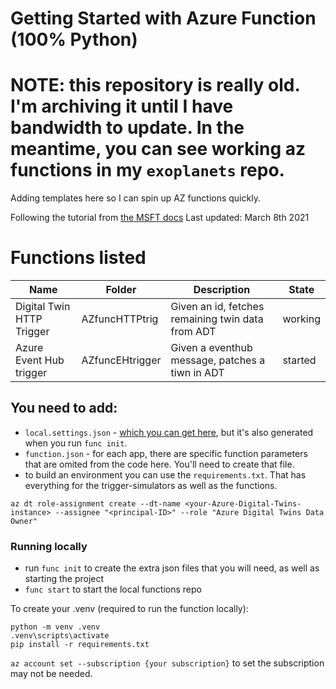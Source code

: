# Getting Started with Azure Function (100% Python)

# NOTE: this repository is really old. I'm archiving it until I have bandwidth to update. In the meantime, you can see working az functions in my `exoplanets` repo. 

Adding templates here so I can spin up AZ functions quickly. 

Following the tutorial from [the MSFT docs](https://docs.microsoft.com/en-us/azure/azure-functions/create-first-function-cli-python?tabs=azure-cli%2Cbash%2Cbrowser) Last updated: March 8th 2021

# Functions listed
| Name | Folder | Description | State |
|---|---|---|---|
| Digital Twin HTTP Trigger | AZfuncHTTPtrig | Given an id, fetches remaining twin data from ADT | working |
| Azure Event Hub trigger | AZfuncEHtrigger | Given a eventhub message, patches a tiwn in ADT | started |

## You need to add:
* `local.settings.json` - [which you can get here](https://docs.microsoft.com/en-us/azure/azure-functions/functions-develop-local#local-settings-file), but it's also generated when you run `func init`.
* `function.json` - for each app, there are specific function parameters that are omited from the code here. You'll need to create that file. 
* to build an environment you can use the `requirements.txt`. That has everything for the trigger-simulators as well as the functions. 

```
az dt role-assignment create --dt-name <your-Azure-Digital-Twins-instance> --assignee "<principal-ID>" --role "Azure Digital Twins Data Owner"
```


### Running locally
* run `func init` to create the extra json files that you will need, as well as starting the project
* `func start` to start the local functions repo

To create your .venv (required to run the function locally):
```
python -m venv .venv
.venv\scripts\activate
pip install -r requirements.txt
```

`az account set --subscription {your subscription}`  to set the subscription may not be needed. 
